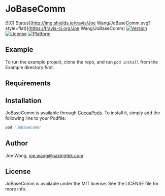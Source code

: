 # JoBaseComm

[![CI Status](http://img.shields.io/travis/Joe Wang/JoBaseComm.svg?style=flat)](https://travis-ci.org/Joe Wang/JoBaseComm)
[![Version](https://img.shields.io/cocoapods/v/JoBaseComm.svg?style=flat)](http://cocoapods.org/pods/JoBaseComm)
[![License](https://img.shields.io/cocoapods/l/JoBaseComm.svg?style=flat)](http://cocoapods.org/pods/JoBaseComm)
[![Platform](https://img.shields.io/cocoapods/p/JoBaseComm.svg?style=flat)](http://cocoapods.org/pods/JoBaseComm)

## Example

To run the example project, clone the repo, and run `pod install` from the Example directory first.

## Requirements

## Installation

JoBaseComm is available through [CocoaPods](http://cocoapods.org). To install
it, simply add the following line to your Podfile:

```ruby
pod 'JoBaseComm'
```

## Author

Joe Wang, joe.wang@pakingtek.com

## License

JoBaseComm is available under the MIT license. See the LICENSE file for more info.
